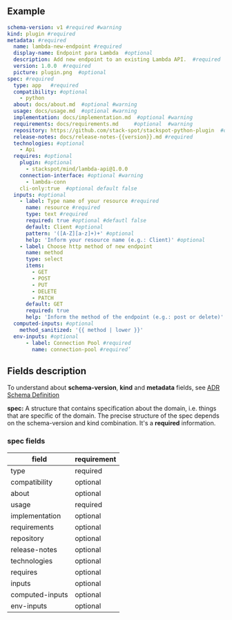 ## Example

```yaml
schema-version: v1 #required #warning
kind: plugin #required
metadata: #required
  name: lambda-new-endpoint #required
  display-name: Endpoint para Lambda  #optional
  description: Add new endpoint to an existing Lambda API.  #required
  version: 1.0.0  #required
  picture: plugin.png  #optional
spec: #required
  type: app   #required
  compatibility: #optional
    - python
  about: docs/about.md  #optional #warning
  usage: docs/usage.md  #optional #warning
  implementation: docs/implementation.md  #optional #warning
  requirements: docs/requirements.md 	 #optional  #warning
  repository: https://github.com/stack-spot/stackspot-python-plugin  #optional
  release-notes: docs/release-notes-{{version}}.md #required
  technologies: #optional 
    - Api
  requires: #optional
    plugin: #optional
      - stackspot/mind/lambda-api@1.0.0
    connection-interface: #optional #warning
      - lambda-conn
    cli-only:true  #optional default false
  inputs: #optional
    - label: Type name of your resource #required
      name: resource #required
      type: text #required 
      required: true #optional #defautl false
      default: Client #optional
      pattern: '([A-Z][a-z]+)+' #optional
      help: 'Inform your resource name (e.g.: Client)' #optional
    - label: Choose http method of new endpoint
      name: method
      type: select
      items:
        - GET
        - POST
        - PUT
        - DELETE
        - PATCH
      default: GET
      required: true
      help: 'Inform the method of the endpoint (e.g.: post or delete)'
  computed-inputs: #optional
    method_sanitized: '{{ method | lower }}'
  env-inputs: #optional
      - label: Connection Pool #required
        name: connection-pool #required’
 ```

## Fields description

To understand about **schema-version**, **kind** and **metadata** fields, see [ADR Schema Definition](../../ADR_SCHEMA_DEFINITION.md)


 **spec:** A structure that contains specification about the domain, i.e. things that are specific of the domain. The precise structure of the spec depends on the schema-version and kind combination. It's a **required** information.



### spec fields

| field           |requirement|  
|-------------    |:----------|
| type            | required  |
| compatibility   | optional  | 
| about           | optional  | 
| usage           | required  |
| implementation  | optional  | 
| requirements    | optional  | 
| repository      | optional  | 
| release-notes   | optional  | 
| technologies    | optional  | 
| requires        | optional  | 
| inputs          | optional  | 
| computed-inputs | optional  |
| env-inputs      | optional  | 
